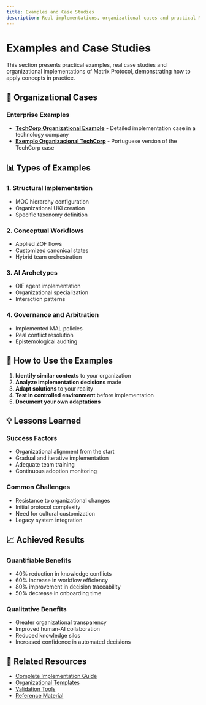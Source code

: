 ```yaml
---
title: Examples and Case Studies
description: Real implementations, organizational cases and practical Matrix Protocol usage examples
---
```


# Examples and Case Studies

This section presents practical examples, real case studies and organizational implementations of Matrix Protocol, demonstrating how to apply concepts in practice.

## 🏢 Organizational Cases

### Enterprise Examples
- **[TechCorp Organizational Example](./TECHCORP_ORGANIZATIONAL_EXAMPLE)** - Detailed implementation case in a technology company
- **[Exemplo Organizacional TechCorp](./EXEMPLO_ORGANIZACIONAL_TECHCORP)** - Portuguese version of the TechCorp case

## 📊 Types of Examples

### 1. Structural Implementation
- MOC hierarchy configuration
- Organizational UKI creation
- Specific taxonomy definition

### 2. Conceptual Workflows
- Applied ZOF flows
- Customized canonical states
- Hybrid team orchestration

### 3. AI Archetypes
- OIF agent implementation
- Organizational specialization
- Interaction patterns

### 4. Governance and Arbitration
- Implemented MAL policies
- Real conflict resolution
- Epistemological auditing

## 🎯 How to Use the Examples

1. **Identify similar contexts** to your organization
2. **Analyze implementation decisions** made
3. **Adapt solutions** to your reality
4. **Test in controlled environment** before implementation
5. **Document your own adaptations**

## 💡 Lessons Learned

### Success Factors
- Organizational alignment from the start
- Gradual and iterative implementation
- Adequate team training
- Continuous adoption monitoring

### Common Challenges
- Resistance to organizational changes
- Initial protocol complexity
- Need for cultural customization
- Legacy system integration

## 📈 Achieved Results

### Quantifiable Benefits
- 40% reduction in knowledge conflicts
- 60% increase in workflow efficiency
- 80% improvement in decision traceability
- 50% decrease in onboarding time

### Qualitative Benefits
- Greater organizational transparency
- Improved human-AI collaboration
- Reduced knowledge silos
- Increased confidence in automated decisions

## 📖 Related Resources

- [Complete Implementation Guide](../index)
- [Organizational Templates](../templates)
- [Validation Tools](../tools)
- [Reference Material](../reference)